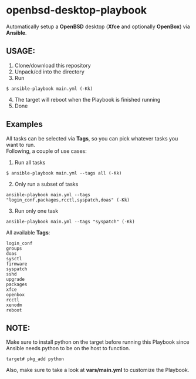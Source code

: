 # openbsd-desktop-playbook

Automatically setup a **OpenBSD** desktop (**Xfce** and optionally **OpenBox**) via **Ansible**.

## USAGE:
1. Clone/download this repository
2. Unpack/cd into the directory
3. Run
```Shell
$ ansible-playbook main.yml (-Kk)
```
4. The target will reboot when the Playbook is finished running
5. Done

## Examples
All tasks can be selected via **Tags**, so you can pick whatever tasks you want to run.   
Following, a couple of use cases:
1. Run all tasks
```Ansible
$ ansible-playbook main.yml --tags all (-Kk)
```
2. Only run a subset of tasks
```Ansible
ansible-playbook main.yml --tags "login_conf,packages,rcctl,syspatch,doas" (-Kk)
```
3. Run only one task
```
ansible-playbook main.yml --tags "syspatch" (-Kk)
```
All available **Tags**:
```Shell
login_conf
groups
doas
sysctl
firmware
syspatch
sshd
upgrade
packages
xfce
openbox
rcctl
xenodm
reboot
```

## NOTE:
Make sure to install python on the target before running this Playbook since Ansible needs python to be on the host to function.
```Shell
target# pkg_add python
```
Also, make sure to take a look at **vars/main.yml** to customize the Playbook.
